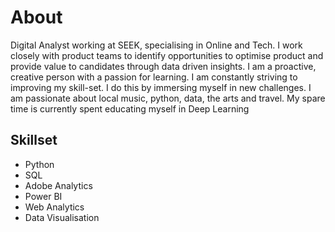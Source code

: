 # About

Digital Analyst working at SEEK, specialising in Online and Tech. I work closely with product teams to identify opportunities to optimise product and provide value to candidates through data driven insights. I am a proactive, creative person with a passion for learning. I am constantly striving to improving my skill-set. I do this by immersing myself in new challenges. I am passionate about local music, python, data, the arts and travel. My spare time is currently spent educating myself in Deep Learning


## Skillset
- Python
- SQL
- Adobe Analytics
- Power BI
- Web Analytics
- Data Visualisation




<br>